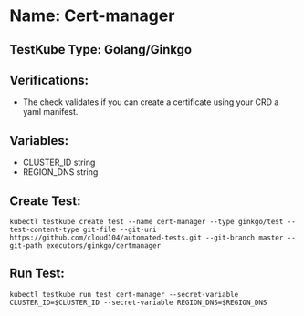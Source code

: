# Name: Cert-manager

## TestKube Type: Golang/Ginkgo

## Verifications:

- The check validates if  you can create a certificate using your CRD a yaml manifest.

## Variables:

- CLUSTER_ID string
- REGION_DNS string

## Create Test:

```
kubectl testkube create test --name cert-manager --type ginkgo/test --test-content-type git-file --git-uri https://github.com/cloud104/automated-tests.git --git-branch master --git-path executors/ginkgo/certmanager
```

## Run Test:

```
kubectl testkube run test cert-manager --secret-variable CLUSTER_ID=$CLUSTER_ID --secret-variable REGION_DNS=$REGION_DNS 
```
